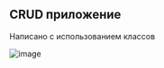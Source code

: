## CRUD приложение
Написано с использованием классов

![image](https://github.com/user-attachments/assets/8dcfc1e4-9c6b-4a6e-9d07-bd7d3494bb55)
